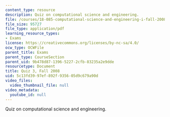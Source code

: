 ```yaml
---
content_type: resource
description: Quiz on computational science and engineering.
file: /courses/18-085-computational-science-and-engineering-i-fall-2008/5c13fd3997ef892f935605d9c679a90d_quiz3.pdf
file_size: 95727
file_type: application/pdf
learning_resource_types:
- Exams
license: https://creativecommons.org/licenses/by-nc-sa/4.0/
ocw_type: OCWFile
parent_title: Exams
parent_type: CourseSection
parent_uid: 9b478d87-1396-5227-2cfb-83235a2e9dde
resourcetype: Document
title: Quiz 3, Fall 2008
uid: 5c13fd39-97ef-892f-9356-05d9c679a90d
video_files:
  video_thumbnail_file: null
video_metadata:
  youtube_id: null
---
```

Quiz on computational science and engineering.